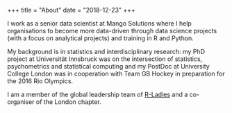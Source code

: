 +++
title = "About"
date = "2018-12-23"
+++

I work as a senior data scientist at Mango Solutions where I help organisations to become more data-driven through data science projects (with a focus on analytical projects) and training in R and Python. 

My background is in statistics and interdisciplinary research: my PhD project at Universit&auml;t Innsbruck was on the intersection of statistics, psychometrics and statistical computing and my PostDoc at University College London was in cooperation with Team GB Hockey in preparation for the 2016 Rio Olympics.

I am a member of the global leadership team of [R-Ladies](https://rladies.org) and a co-organiser of the London chapter.
